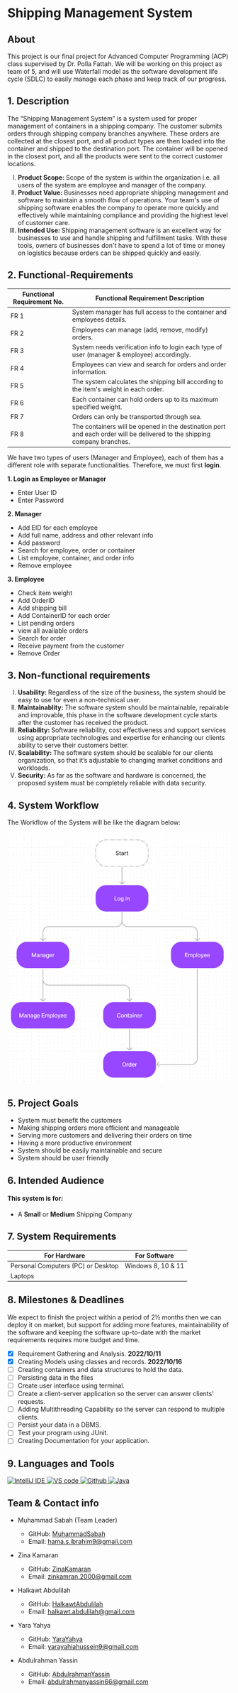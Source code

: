 # Shipping Management System

## About
This project is our final project for Advanced Computer Programming (ACP) class supervised by Dr. Polla Fattah. 
We will be working on this project as team of 5,
and will use Waterfall model as the software development life cycle (SDLC) to easily manage each phase and keep track of our progress.

## 1. Description
   The “Shipping Management System” is a system used for proper management of containers in a shipping company. The customer submits orders through shipping company      branches anywhere. These orders are collected at the closest port, and all product types are then loaded into the container and shipped to the destination port. The    container will be opened in the closest port, and all the products were sent to the correct customer locations.
  
<ol type="I">
   <li>
    <strong>
     Product Scope:
    </strong>
   Scope of the system is within the organization i.e. all users of the system are employee and manager of the company.
   </li>
   <li>
      <strong>
       Product Value:
      </strong>
   Businesses need appropriate shipping management and software to maintain a smooth flow of operations. Your team's use of shipping software enables the company to      operate more quickly and effectively while maintaining compliance and providing the highest level of customer care.
   </li>
   <li>
      <strong>
       Intended Use:
      </strong>
   Shipping management software is an excellent way for businesses to use and handle shipping and fulfillment tasks. With these tools, owners of businesses don't have    to spend a lot of time or money on logistics because orders can be shipped quickly and easily.
   </li>
</ol>

## 2. Functional-Requirements

| Functional Requirement No. | Functional Requirement Description | 
|----------------------------|------------------------------------|
|          FR 1              |System manager has full access to the container and employees details.                                    |   
|          FR 2              |               Employees can manage (add, remove, modify) orders.                     |    
|          FR 3              |           System needs verification info to login each type of user (manager & employee) accordingly.                         |    
|          FR 4              |        Employees can view and search for orders and order information.                            |    
|          FR 5              |              The system calculates the shipping bill according to the item's weight in each order.                      |    
|          FR 6              |               Each container can hold orders up to its maximum specified weight.                     |    
|          FR 7              |               Orders can only be transported through sea.                     |    
|          FR 8              |               The containers will be opened in the destination port and each order will be delivered to the shipping company branches.                     |   

We have two types of users (Manager and Employee), each of them has a different role with separate functionalities. Therefore, we must first **login**.

**1. Login as Employee or Manager**

- Enter User ID
- Enter Password

**2. Manager** 
<ul>
   <li>
      Add EID for each employee
   </li>
   <li>
     Add full name, address and other relevant info
   </li>
   <li>
     Add password
   </li>
   <li>
     Search for employee, order or container
   </li>
   <li>
     List employee, container, and order info
   </li>
   <li>
     Remove employee
   </li>
</ul>

**3. Employee**
<ul>
   <li>
      Check item weight
   </li>
   <li>
     Add OrderID
   </li>
   <li>
     Add shipping bill
   </li>
   <li>
    Add ContainerID for each order
   </li>
   <li>
     List pending orders
   </li>
   <li>
     view all available orders
   </li>
      <li>
     Search for order
   </li>
      <li>
     Receive payment from the customer
   </li>
      <li>
     Remove Order
   </li>
</ul>


## 3. Non-functional requirements

<ol type="I">
   <li>
    <strong>
      Usability:
    </strong>
   Regardless of the size of the business, the system should be easy to use for even a non-technical user.
   </li>
   <li>
     <strong>
      Maintainablity:
     </strong>
         The software system should be maintainable, repairable and improvable, this phase in the software development cycle starts after the customer has received the          product.
   </li>
   <li>
      <strong>
        Reliability:
      </strong>
Software reliability, cost effectiveness and support services using appropriate technologies and expertise for enhancing our clients ability to serve their customers better.
   </li>
   <li>
      <strong>
        Scalability:
      </strong>
The software system should be scalable for our clients organization, so that it’s adjustable to changing market conditions and workloads.
   </li>
   <li>
      <strong>
         Security:
      </strong>
As far as the software and hardware is concerned, the proposed
system must be completely reliable with data security.
   </li>
</ol>

## 4. System Workflow  

The Workflow of the System will be like the diagram below:

![Diagram](./images/diagram.png)

## 5. Project Goals
<ul>
   <li>
      System must benefit the customers
   </li>
   <li>
     Making shipping orders more efficient and manageable
   </li>
   <li>
     Serving more customers and delivering their orders on time
   </li>
   <li>
     Having a more productive environment
   </li>
   <li>
     System should be easily maintainable and secure
   </li>
   <li>
     System should be user friendly
   </li>
</ul>

## 6. Intended Audience
#### This system is for:
   - A **Small** or **Medium** Shipping Company


## 7. System Requirements

| For Hardware | For Software | 
|--------------|--------------|
| Personal Computers (PC) or Desktop          | Windows 8, 10 & 11       |   
| Laptops      |              | 
   
## 8. Milestones & Deadlines

We expect to finish the project within a period of 2½ months then we can deploy it on market, but support for adding more features, maintainability of the software and keeping the software up-to-date with the market requirements requires more budget and time.
- [x] Requirement Gathering and Analysis. **2022/10/11**
- [x] Creating Models using classes and records. **2022/10/16**
- [ ] Creating containers and data structures to hold the data.
- [ ] Persisting data in the files
- [ ] Create user interface using terminal.
- [ ] Create a client-server application so the server can answer clients' requests.
- [ ] Adding Multithreading Capability so the server can respond to multiple clients.
- [ ] Persist your data in a DBMS.
- [ ] Test your program using JUnit.
- [ ] Creating Documentation for your application.

## 9. Languages and Tools

<p align="left">
    <a href="https://www.jetbrains.com/idea/" target="_blank" rel="noreferrer"> <img src="https://upload.wikimedia.org/wikipedia/commons/thumb/9/9c/IntelliJ_IDEA_Icon.svg/768px-IntelliJ_IDEA_Icon.svg.png?20200803071016" alt="IntelliJ IDE" width="40" height="40"/> </a> 
  <a href="https://code.visualstudio.com/" target="_blank" rel="noreferrer"> <img src="https://www.vectorlogo.zone/logos/visualstudio_code/visualstudio_code-icon.svg" alt="VS code" width="40" height="40"/> </a> 
     <a href="https://github.com/" target="_blank" rel="noreferrer"> <img src="https://github.githubassets.com/images/modules/logos_page/GitHub-Mark.png" alt="Github" width="40" height="40"/> </a>
    <a href="https://www.oracle.com/java/technologies/" target="_blank" rel="noreferrer"> <img src="https://www.vectorlogo.zone/logos/java/java-icon.svg" alt="Java" width="40" height="40"/> </a> 
</p>

## Team & Contact info

- Muhammad Sabah (Team Leader)

   - GitHub: [MuhammadSabah](https://github.com/MuhammadSabah) 
   - Email: <a href="mailto:hama.s.ibrahim9@gmail.com">hama.s.ibrahim9@gmail.com</a>

- Zina Kamaran    

   - GitHub: [ZinaKamaran](https://github.com/Zinkamran) 
   - Email: <a href="mailto:zinkamran.2000@gmail.com">zinkamran.2000@gmail.com</a>
  

- Halkawt Abdulilah    

   - GitHub: [HalkawtAbdulilah](https://github.com/Halkawt-Abdulilah) 
   - Email: <a href="mailto:halkawt.abdulilah@gmail.com">halkawt.abdulilah@gmail.com</a>

- Yara Yahya   

   - GitHub: [YaraYahya](https://github.com/YaraYahya) 
    - Email: <a href="mailto:yarayahiahussein9@gmail.com">yarayahiahussein9@gmail.com</a>

- Abdulrahman Yassin      

   - GitHub: [AbdulrahmanYassin](https://github.com/abdulrahman1242002) 
   - Email: <a href="mailto:abdulrahmanyassin66@gmail.com">abdulrahmanyassin66@gmail.com</a>
